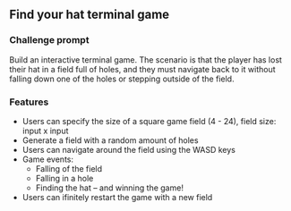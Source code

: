 ## Find your hat terminal game

### Challenge prompt
Build an interactive terminal game. The scenario is that the player has lost their hat in a field full of holes, and they must navigate back to it without falling down one of the holes or stepping outside of the field.

### Features
* Users can specify the size of a square game field (4 - 24), field size: input x input
* Generate a field with a random amount of holes
* Users can navigate around the field using the WASD keys
* Game events:
  * Falling of the field
  * Falling in a hole
  * Finding the hat – and winning the game!
* Users can ifinitely restart the game with a new field
